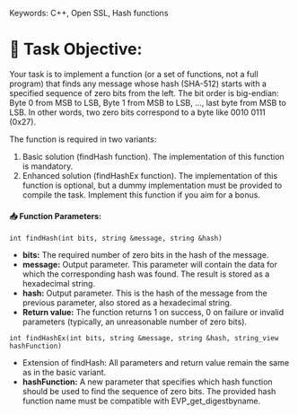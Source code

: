 Keywords: C++, Open SSL, Hash functions

# 📝 Task Objective:

Your task is to implement a function (or a set of functions, not a full program) that finds any message whose hash (SHA-512) starts with a specified sequence of zero bits from the left.
The bit order is big-endian: Byte 0 from MSB to LSB, Byte 1 from MSB to LSB, ..., last byte from MSB to LSB.
In other words, two zero bits correspond to a byte like 0010 0111 (0x27).

The function is required in two variants:
1. Basic solution (findHash function). The implementation of this function is mandatory.
2. Enhanced solution (findHashEx function). The implementation of this function is optional, but a dummy implementation must be provided to compile the task. Implement this function if you aim for a bonus.

#### 📥 Function Parameters:

```
int findHash(int bits, string &message, string &hash)
```

- **bits:** The required number of zero bits in the hash of the message.
- **message:** Output parameter. This parameter will contain the data for which the corresponding hash was found. The result is stored as a hexadecimal string.
- **hash:** Output parameter. This is the hash of the message from the previous parameter, also stored as a hexadecimal string.
- **Return value:** The function returns 1 on success, 0 on failure or invalid parameters (typically, an unreasonable number of zero bits).

```
int findHashEx(int bits, string &message, string &hash, string_view hashFunction)
```

- Extension of findHash: All parameters and return value remain the same as in the basic variant.
- **hashFunction:** A new parameter that specifies which hash function should be used to find the sequence of zero bits. The provided hash function name must be compatible with EVP_get_digestbyname.
